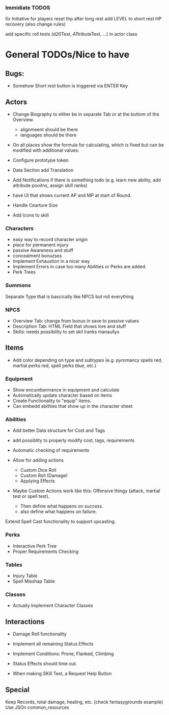 ### Immidiate TODOS

fix Initiative for players
reset thp after long rest
add LEVEL to short rest HP recovery (also change rules)

add specific roll tests (d20Test, ATtributeTest, ...) in actor class

# General TODOs/Nice to have

## Bugs:

- Somehow Short rest button is triggered via ENTER Key

## Actors

- Change Biography to either be in separate Tab or at the bottom of the Overview.
  - alignmeent should be there
  - languages should be there
- On all places show the formula for calculating, which is fixed but can be modified with additional values.
- Configure prototype token
- Data Section add Translation 
- Add Notifications if there is something todo (e.g. learn new ability, add attribute pooitns, assign skill ranks)

- have UI that shows current AP and MP at start of Round.

- Handle Cearture Size
- Add Icons to skill

### Characters

- easy way to record character origin
- place for permanent injury
- passive Awareness and stuff
- concealment bonuzses
- Implement Exhaustion in a nicer way
- Implement Errors in case too many Abilities or Perks are added.
- Perk Trees

### Summons

Separate Type that is bascically like NPCS but roll everything

### NPCS

- Overview Tab: change from bonus in save to passive values
- Description Tab: HTML Field that shows lore and stuff
- Skills: needs possibility to set skil lranks manaullys


## Items

- Add color depending on type and subtypes (e.g. pyromancy spells red, martial perks red, spell perks blue, etc.)

### Equipment

- Show encumbermance in equipment and calculate
- Automatically update character based on items
- Create Functionality to "equip" items.
- Can embedd abilities that show up in the character sheet

###  Abilities

- Add better Data structure for Cost and Tags
- add possiblity to properly modify cost, tags, requirements
- Automatic checking of requirements
- Allow for adding actions
    - Custom Dice Roll
    - Custom Roll (Damage)
    - Applying Effects

- Maybe Custom Actions work like this: Offensive thingy (attack, martial test or spell test).
  - Then define what happens on success.
  - also define what happens on failure.


Extend Spell Cast functionality to support upcasting.

### Perks

- Interactive Perk Tree
- Proper Requirements Checking

### Tables

- Injury Table
- Spell Misshap Table

### Classes

- Actually Implement Character Classes

## Interactions

- Damage Roll functionality
- Implement all remaining Status Effects
- Implement Conditions: Prone, Flanked, Climbing
- Status Effects should time out.

- When making SKill Test, a Request Help Button

## Special

Keep Records, total damage, healing, etc. (check fantasygrounds example)
Use JSOn common_resources